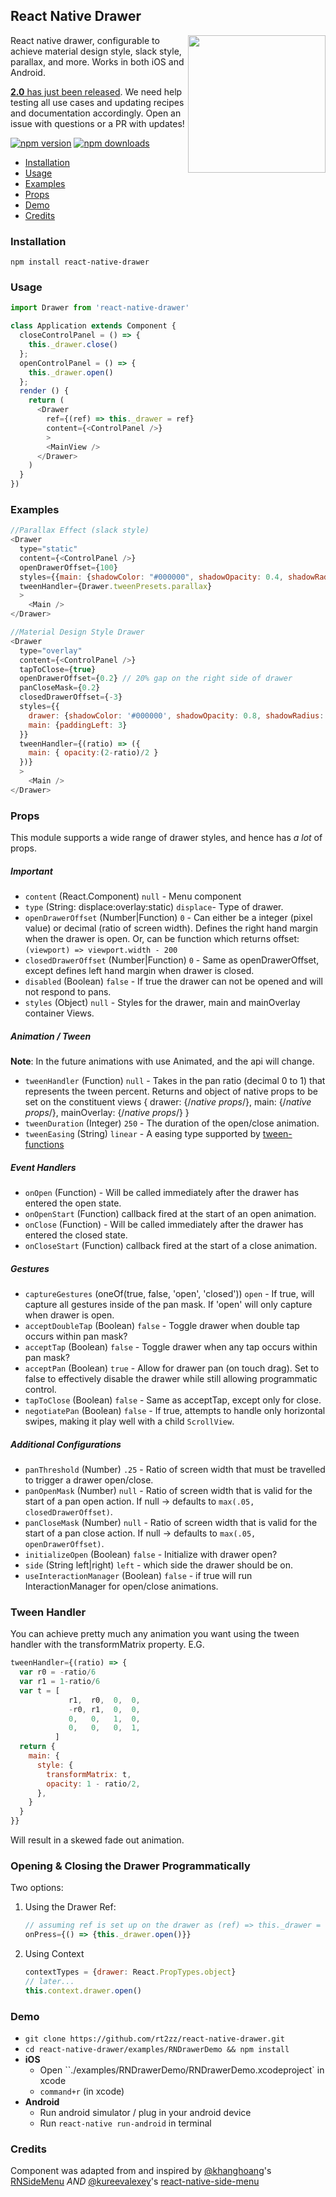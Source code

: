 ## React Native Drawer
<img width="220px" align="right" src="https://raw.githubusercontent.com/rt2zz/react-native-drawer/master/examples/rn-drawer.gif" />

React native drawer, configurable to achieve material design style, slack style, parallax, and more. Works in both iOS and Android.

[**2.0** has just been released](https://github.com/root-two/react-native-drawer/releases/tag/v2). We need help testing all use cases and updating recipes and documentation accordingly. Open an issue with questions or a PR with updates!

[![npm version](https://img.shields.io/npm/v/react-native-drawer.svg?style=flat-square)](https://www.npmjs.com/package/react-native-drawer)
[![npm downloads](https://img.shields.io/npm/dm/react-native-drawer.svg?style=flat-square)](https://www.npmjs.com/package/react-native-drawer)

- [Installation](#installation)
- [Usage](#usage)
- [Examples](#examples)
- [Props](#props)
- [Demo](#demo)
- [Credits](#credits)

### Installation
`npm install react-native-drawer`

### Usage
```javascript
import Drawer from 'react-native-drawer'

class Application extends Component {  
  closeControlPanel = () => {
    this._drawer.close()
  };
  openControlPanel = () => {
    this._drawer.open()
  };
  render () {
    return (
      <Drawer
        ref={(ref) => this._drawer = ref}
        content={<ControlPanel />}
        >
        <MainView />
      </Drawer>
    )
  }
})
```

### Examples
```js
//Parallax Effect (slack style)
<Drawer
  type="static"
  content={<ControlPanel />}
  openDrawerOffset={100}
  styles={{main: {shadowColor: "#000000", shadowOpacity: 0.4, shadowRadius: 3}}}
  tweenHandler={Drawer.tweenPresets.parallax}
  >
    <Main />
</Drawer>

//Material Design Style Drawer
<Drawer
  type="overlay"
  content={<ControlPanel />}
  tapToClose={true}
  openDrawerOffset={0.2} // 20% gap on the right side of drawer
  panCloseMask={0.2}
  closedDrawerOffset={-3}
  styles={{
    drawer: {shadowColor: '#000000', shadowOpacity: 0.8, shadowRadius: 3},
    main: {paddingLeft: 3}
  }}
  tweenHandler={(ratio) => ({
    main: { opacity:(2-ratio)/2 }
  })}
  >
    <Main />
</Drawer>
```

### Props
This module supports a wide range of drawer styles, and hence has *a lot* of props.
##### Important
- `content` (React.Component) `null` - Menu component
- `type` (String: displace:overlay:static) `displace`- Type of drawer.
- `openDrawerOffset` (Number|Function) `0` - Can either be a integer (pixel value) or decimal (ratio of screen width). Defines the right hand margin when the drawer is open. Or, can be function which returns offset: `(viewport) => viewport.width - 200`
- `closedDrawerOffset` (Number|Function) `0` - Same as openDrawerOffset, except defines left hand margin when drawer is closed.
- `disabled` (Boolean) `false` - If true the drawer can not be opened and will not respond to pans.
- `styles` (Object) `null` - Styles for the drawer, main and mainOverlay container Views.

##### Animation / Tween
**Note**: In the future animations with use Animated, and the api will change.
- `tweenHandler` (Function) `null` - Takes in the pan ratio (decimal 0 to 1) that represents the tween percent. Returns and object of native props to be set on the constituent views { drawer: {/*native props*/}, main: {/*native props*/}, mainOverlay: {/*native props*/} }
- `tweenDuration` (Integer) `250` - The duration of the open/close animation.
- `tweenEasing` (String) `linear` - A easing type supported by [tween-functions](https://www.npmjs.com/package/tween-functions)

##### Event Handlers
- `onOpen` (Function) - Will be called immediately after the drawer has entered the open state.
- `onOpenStart` (Function) callback fired at the start of an open animation.
- `onClose` (Function) - Will be called immediately after the drawer has entered the closed state.
- `onCloseStart` (Function) callback fired at the start of a close animation.

##### Gestures
- `captureGestures` (oneOf(true, false, 'open', 'closed')) `open` - If true, will capture all gestures inside of the pan mask. If 'open' will only capture when drawer is open.
- `acceptDoubleTap` (Boolean) `false` - Toggle drawer when double tap occurs within pan mask?
- `acceptTap` (Boolean) `false` - Toggle drawer when any tap occurs within pan mask?
- `acceptPan` (Boolean) `true` - Allow for drawer pan (on touch drag). Set to false to effectively disable the drawer while still allowing programmatic control.
- `tapToClose` (Boolean) `false` - Same as acceptTap, except only for close.
- `negotiatePan` (Boolean) `false` - If true, attempts to handle only horizontal swipes, making it play well with a child `ScrollView`.

##### Additional Configurations
- `panThreshold` (Number) `.25` - Ratio of screen width that must be travelled to trigger a drawer open/close.
- `panOpenMask` (Number) `null` - Ratio of screen width that is valid for the start of a pan open action. If null -> defaults to `max(.05, closedDrawerOffset)`.
- `panCloseMask` (Number) `null` - Ratio of screen width that is valid for the start of a pan close action. If null -> defaults to `max(.05, openDrawerOffset)`.
- `initializeOpen` (Boolean) `false` - Initialize with drawer open?
- `side` (String left|right) `left` - which side the drawer should be on.
- `useInteractionManager` (Boolean) `false` - if true will run InteractionManager for open/close animations.

### Tween Handler
You can achieve pretty much any animation you want using the tween handler with the transformMatrix property. E.G.
```js
tweenHandler={(ratio) => {
  var r0 = -ratio/6
  var r1 = 1-ratio/6
  var t = [
             r1,  r0,  0,  0,
             -r0, r1,  0,  0,
             0,   0,   1,  0,
             0,   0,   0,  1,
          ]
  return {
    main: {
      style: {
        transformMatrix: t,
        opacity: 1 - ratio/2,
      },
    }
  }
}}
```
Will result in a skewed fade out animation.

### Opening & Closing the Drawer Programmatically
Two options:

1. Using the Drawer Ref:

    ```js
    // assuming ref is set up on the drawer as (ref) => this._drawer = ref
    onPress={() => {this._drawer.open()}}
    ```

2. Using Context

    ```js
    contextTypes = {drawer: React.PropTypes.object}
    // later...
    this.context.drawer.open()
    ```

### Demo
* `git clone https://github.com/rt2zz/react-native-drawer.git`
* `cd react-native-drawer/examples/RNDrawerDemo && npm install`
* **iOS**
	* Open ``./examples/RNDrawerDemo/RNDrawerDemo.xcodeproject` in xcode
	* `command+r` (in xcode)
* **Android**
	* Run android simulator / plug in your android device
	* Run `react-native run-android` in terminal

### Credits
Component was adapted from and inspired by
[@khanghoang](https://github.com/khanghoang)'s [RNSideMenu](https://github.com/khanghoang/RNSideMenu)
*AND*
[@kureevalexey](https://twitter.com/kureevalexey)'s [react-native-side-menu](https://github.com/Kureev/react-native-side-menu)
